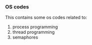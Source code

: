 ### OS codes

This contains some os codes related to:

1. process programming
2. thread programming
3. semaphores